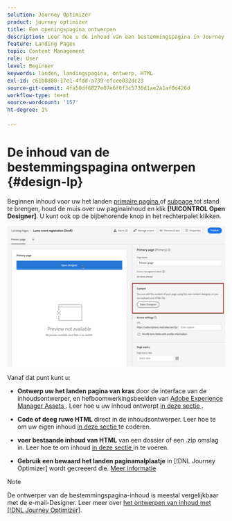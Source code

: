 ```yaml
---
solution: Journey Optimizer
product: journey optimizer
title: Een openingspagina ontwerpen
description: Leer hoe u de inhoud van een bestemmingspagina in Journey Optimizer ontwerpt
feature: Landing Pages
topic: Content Management
role: User
level: Beginner
keywords: landen, landingspagina, ontwerp, HTML
exl-id: c61b8d80-17e1-4fdd-a739-efcee032dc23
source-git-commit: 4fa50df6827e07e6f6f3c5730d1ae2a1af0d426d
workflow-type: tm+mt
source-wordcount: '157'
ht-degree: 1%

---
```


# De inhoud van de bestemmingspagina ontwerpen {#design-lp}

Beginnen inhoud voor uw het landen [ primaire pagina ](create-lp.md#configure-primary-page) of [ subpage ](create-lp.md#configure-subpages) tot stand te brengen, houd de muis over uw paginainhoud en klik **[!UICONTROL Open Designer]**. U kunt ook op de bijbehorende knop in het rechterpalet klikken.

![](assets/lp_open-designer.png)

Vanaf dat punt kunt u:

* **Ontwerp uw het landen pagina van kras** door de interface van de inhoudsontwerper, en hefboomwerkingsbeelden van [ Adobe Experience Manager Assets ](../integrations/assets.md). Leer hoe u uw inhoud ontwerpt <!--or use built-in templates--> [ in deze sectie ](../email/content-from-scratch.md).

* **Code of deeg ruwe HTML** direct in de inhoudsontwerper. Leer hoe te om uw eigen inhoud [ in deze sectie ](../email/code-content.md) te coderen.

* **voer bestaande inhoud van HTML** van een dossier of een .zip omslag in. Leer hoe te om inhoud [ in deze sectie ](../email/existing-content.md) in te voeren.

* **Gebruik een bewaard het landen paginamalplaatje** in [!DNL Journey Optimizer] wordt gecreeerd die. [Meer informatie](lp-templates.md)

>[!NOTE]
>
>De ontwerper van de bestemmingspagina-inhoud is meestal vergelijkbaar met de e-mail-Designer. Leer meer over [ het ontwerpen van inhoud met  [!DNL Journey Optimizer]](../email/get-started-email-design.md).
